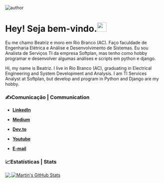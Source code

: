 ![author](https://img.shields.io/badge/author-beatriznascimento-purple.svg)





# Hey! Seja bem-vindo.<img src="https://raw.githubusercontent.com/MartinHeinz/MartinHeinz/master/wave.gif" width="30px">

Eu me chamo Beatriz e moro em Rio Branco (AC). Faço faculdade de Engenharia Elétrica e Análise e Desenvolvimento de Sistemas. Eu sou Analista de Serviços TI da empresa Softplan, mas tenho como hobby programar e desenvolver algumas análises e scripts em python e django. 

Hi, my name is Beatriz. I live in Rio Branco (AC), graduating in Electrical Engineering and System Development and Analysis. I am TI Services Analyst at Softplan, but develop and program in Python and Django are my hobby.

### &#x270d;Comunicação | Communication

- [**LinkedIn**](https://www.linkedin.com/in/beatriz-nascimento-gomes/)
- [**Medium**](https://biangomes.medium.com)
- [**Dev.to**](https://dev.to/biangomes)
- [**Youtube**](https://www.youtube.com/channel/UCRa5puYkgpOymA5crwLHAeg)

- **[E-mail](beanascigom@gmail.com)**



### &#x1f4c8;Estatísticas | Stats

<a href="https://github.com/biangomes/biangomes">
  <img align="center" src="https://github-readme-stats.vercel.app/api/top-langs/?username=biangomes&hide=java,html&title_color=ffffff&text_color=c9cacc&icon_color=2bbc8a&bg_color=1d1f21" />
</a><a href="https://github.com/biangomes/biangomes">
  <img align="center" src="https://github-readme-stats.vercel.app/api?username=biangomes&show_icons=true&line_height=27&count_private=true&title_color=ffffff&text_color=c9cacc&icon_color=2bbc8a&bg_color=1d1f21" alt="Martin's GitHub Stats" />
</a>





